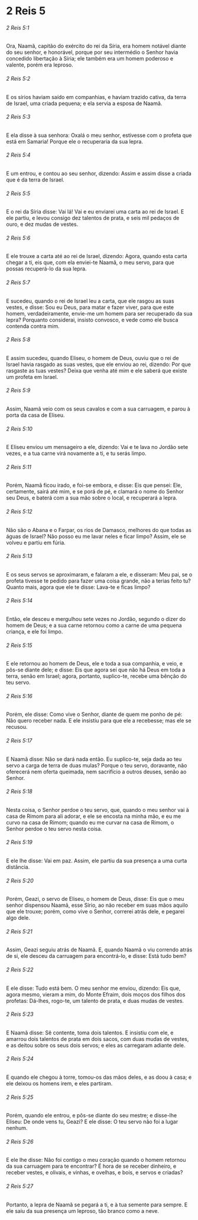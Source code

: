 # 2 Reis 5

###### 2 Reis 5:1

Ora, Naamã, capitão do exército do rei da Síria, era homem notável diante do seu senhor, e honorável, porque por seu intermédio o Senhor havia concedido libertação à Síria; ele também era um homem poderoso e valente, porém era leproso.

###### 2 Reis 5:2

E os sírios haviam saído em companhias, e haviam trazido cativa, da terra de Israel, uma criada pequena; e ela servia a esposa de Naamã.

###### 2 Reis 5:3

E ela disse à sua senhora: Oxalá o meu senhor, estivesse com o profeta que está em Samaria! Porque ele o recuperaria da sua lepra.

###### 2 Reis 5:4

E um entrou, e contou ao seu senhor, dizendo: Assim e assim disse a criada que é da terra de Israel.

###### 2 Reis 5:5

E o rei da Síria disse: Vai lá! Vai e eu enviarei uma carta ao rei de Israel. E ele partiu, e levou consigo dez talentos de prata, e seis mil pedaços de ouro, e dez mudas de vestes.

###### 2 Reis 5:6

E ele trouxe a carta até ao rei de Israel, dizendo: Agora, quando esta carta chegar a ti, eis que, com ela enviei-te Naamã, o meu servo, para que possas recuperá-lo da sua lepra.

###### 2 Reis 5:7

E sucedeu, quando o rei de Israel leu a carta, que ele rasgou as suas vestes, e disse: Sou eu Deus, para matar e fazer viver, para que este homem, verdadeiramente, envie-me um homem para ser recuperado da sua lepra? Porquanto considerai, insisto convosco, e vede como ele busca contenda contra mim.

###### 2 Reis 5:8

E assim sucedeu, quando Eliseu, o homem de Deus, ouviu que o rei de Israel havia rasgado as suas vestes, que ele enviou ao rei, dizendo: Por que rasgaste as tuas vestes? Deixa que venha até mim e ele saberá que existe um profeta em Israel.

###### 2 Reis 5:9

Assim, Naamã veio com os seus cavalos e com a sua carruagem, e parou à porta da casa de Eliseu.

###### 2 Reis 5:10

E Eliseu enviou um mensageiro a ele, dizendo: Vai e te lava no Jordão sete vezes, e a tua carne virá novamente a ti, e tu serás limpo.

###### 2 Reis 5:11

Porém, Naamã ficou irado, e foi-se embora, e disse: Eis que pensei: Ele, certamente, sairá até mim, e se porá de pé, e clamará o nome do Senhor seu Deus, e baterá com a sua mão sobre o local, e recuperará a lepra.

###### 2 Reis 5:12

Não são o Abana e o Farpar, os rios de Damasco, melhores do que todas as águas de Israel? Não posso eu me lavar neles e ficar limpo? Assim, ele se volveu e partiu em fúria.

###### 2 Reis 5:13

E os seus servos se aproximaram, e falaram a ele, e disseram: Meu pai, se o profeta tivesse te pedido para fazer uma coisa grande, não a terias feito tu? Quanto mais, agora que ele te disse: Lava-te e ficas limpo?

###### 2 Reis 5:14

Então, ele desceu e mergulhou sete vezes no Jordão, segundo o dizer do homem de Deus; e a sua carne retornou como a carne de uma pequena criança, e ele foi limpo.

###### 2 Reis 5:15

E ele retornou ao homem de Deus, ele e toda a sua companhia, e veio, e pôs-se diante dele; e disse: Eis que agora sei que não há Deus em toda a terra, senão em Israel; agora, portanto, suplico-te, recebe uma bênção do teu servo.

###### 2 Reis 5:16

Porém, ele disse: Como vive o Senhor, diante de quem me ponho de pé: Não quero receber nada. E ele insistiu para que ele a recebesse; mas ele se recusou.

###### 2 Reis 5:17

E Naamã disse: Não se dará nada então. Eu suplico-te, seja dada ao teu servo a carga de terra de duas mulas? Porque o teu servo, doravante, não oferecerá nem oferta queimada, nem sacrifício a outros deuses, senão ao Senhor.

###### 2 Reis 5:18

Nesta coisa, o Senhor perdoe o teu servo, que, quando o meu senhor vai à casa de Rimom para ali adorar, e ele se encosta na minha mão, e eu me curvo na casa de Rimom; quando eu me curvar na casa de Rimom, o Senhor perdoe o teu servo nesta coisa.

###### 2 Reis 5:19

E ele lhe disse: Vai em paz. Assim, ele partiu da sua presença a uma curta distância.

###### 2 Reis 5:20

Porém, Geazi, o servo de Eliseu, o homem de Deus, disse: Eis que o meu senhor dispensou Naamã, esse Sírio, ao não receber em suas mãos aquilo que ele trouxe; porém, como vive o Senhor, correrei atrás dele, e pegarei algo dele.

###### 2 Reis 5:21

Assim, Geazi seguiu atrás de Naamã. E, quando Naamã o viu correndo atrás de si, ele desceu da carruagem para encontrá-lo, e disse: Está tudo bem?

###### 2 Reis 5:22

E ele disse: Tudo está bem. O meu senhor me enviou, dizendo: Eis que, agora mesmo, vieram a mim, do Monte Efraim, dois moços dos filhos dos profetas: Dá-lhes, rogo-te, um talento de prata, e duas mudas de vestes.

###### 2 Reis 5:23

E Naamã disse: Sê contente, toma dois talentos. E insistiu com ele, e amarrou dois talentos de prata em dois sacos, com duas mudas de vestes, e as deitou sobre os seus dois servos; e eles as carregaram adiante dele.

###### 2 Reis 5:24

E quando ele chegou à torre, tomou-os das mãos deles, e as doou à casa; e ele deixou os homens irem, e eles partiram.

###### 2 Reis 5:25

Porém, quando ele entrou, e pôs-se diante do seu mestre; e disse-lhe Eliseu: De onde vens tu, Geazi? E ele disse: O teu servo não foi a lugar nenhum.

###### 2 Reis 5:26

E ele lhe disse: Não foi contigo o meu coração quando o homem retornou da sua carruagem para te encontrar? É hora de se receber dinheiro, e receber vestes, e olivais, e vinhas, e ovelhas, e bois, e servos e criadas?

###### 2 Reis 5:27

Portanto, a lepra de Naamã se pegará a ti, e à tua semente para sempre. E ele saiu da sua presença um leproso, tão branco como a neve.

